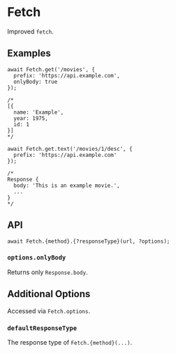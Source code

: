 # Fetch

Improved `fetch`.


## Examples

```JS
await Fetch.get('/movies', {
  prefix: 'https://api.example.com',
  onlyBody: true
});

/*
[{
  name: 'Example',
  year: 1975,
  id: 1
}]
*/
```

```JS
await Fetch.get.text('/movies/1/desc', {
  prefix: 'https://api.example.com'
});

/*
Response {
  body: 'This is an example movie.',
  ...
}
*/
```


## API

```JS
await Fetch.{method}.{?responseType}(url, ?options);
```

### `options.onlyBody`

Returns only `Response.body`.


## Additional Options

Accessed via `Fetch.options`.

### `defaultResponseType`

The response type of `Fetch.{method}(...)`.

